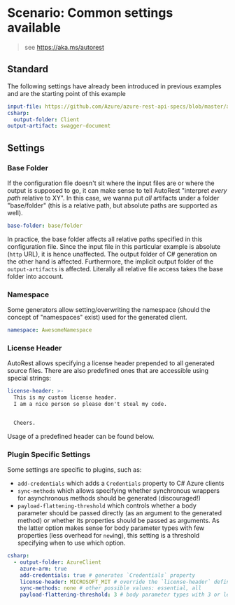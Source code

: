 # Scenario: Common settings available

> see https://aka.ms/autorest

## Standard

The following settings have already been introduced in previous examples and are the starting point of this example

``` yaml 
input-file: https://github.com/Azure/azure-rest-api-specs/blob/master/arm-storage/2015-06-15/swagger/storage.json
csharp:
  output-folder: Client
output-artifact: swagger-document
```

## Settings

### Base Folder

If the configuration file doesn't sit where the input files are or where the output is supposed to go, it can make sense to tell AutoRest "interpret *every path* relative to XY".
In this case, we wanna put *all* artifacts under a folder "base/folder" (this is a relative path, but absolute paths are supported as well).

``` yaml
base-folder: base/folder
```

In practice, the base folder affects all relative paths specified in this configuration file.
Since the input file in this particular example is absolute (`http` URL), it is hence unaffected.
The output folder of C# generation on the other hand is affected.
Furthermore, the implicit output folder of the `output-artifacts` is affected.
Literally all relative file access takes the base folder into account.

### Namespace

Some generators allow setting/overwriting the namespace (should the concept of "namespaces" exist) used for the generated client.

``` yaml
namespace: AwesomeNamespace
```

### License Header

AutoRest allows specifying a license header prepended to all generated source files.
There are also predefined ones that are accessible using special strings:

``` yaml
license-header: >-
  This is my custom license header.
  I am a nice person so please don't steal my code.


  Cheers.
```

Usage of a predefined header can be found below.

### Plugin Specific Settings

Some settings are specific to plugins, such as:
- `add-credentials` which adds a `Credentials` property to C# Azure clients
- `sync-methods` which allows specifying whether synchronous wrappers for asynchronous methods should be generated (discouraged!)
- `payload-flattening-threshold` which controls whether a body parameter should be passed directly (as an argument to the generated method) or whether its properties should be passed as arguments. As the latter option makes sense for body parameter types with few properties (less overhead for `new`ing), this setting is a threshold specifying when to use which option.

``` yaml
csharp:
  - output-folder: AzureClient
    azure-arm: true
    add-credentials: true # generates `Credentials` property
    license-header: MICROSOFT_MIT # override the `license-header` defined at the top level. (see above)
    sync-methods: none # other possible values: essential, all
    payload-flattening-threshold: 3 # body parameter types with 3 or less properties cause method to expect those properties instead of an object 
```